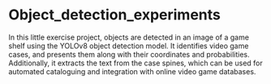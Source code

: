 # Object_detection_experiments
In this little exercise project, objects are detected in an image of a game shelf using the YOLOv8 object detection model. It identifies video game cases, and presents them along with their coordinates and probabilities. Additionally, it extracts the text from the case spines, which can be used for automated cataloguing and integration with online video game databases.
